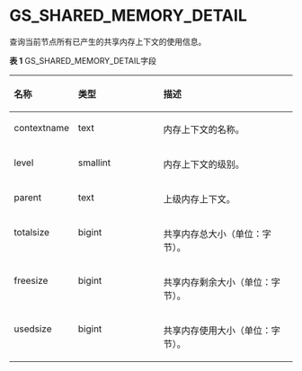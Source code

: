 # GS_SHARED\_MEMORY\_DETAIL

查询当前节点所有已产生的共享内存上下文的使用信息。

**表 1**  GS_SHARED\_MEMORY\_DETAIL字段

<a name="zh-cn_topic_0237122563_table1275129115118"></a>
<table><thead align="left"><tr id="zh-cn_topic_0237122563_row1782510920511"><th class="cellrowborder" valign="top" width="17.27%" id="mcps1.2.4.1.1"><p id="zh-cn_topic_0237122563_p98251193519"><a name="zh-cn_topic_0237122563_p98251193519"></a><a name="zh-cn_topic_0237122563_p98251193519"></a><strong id="zh-cn_topic_0237122563_b082514985114"><a name="zh-cn_topic_0237122563_b082514985114"></a><a name="zh-cn_topic_0237122563_b082514985114"></a>名称</strong></p>
</th>
<th class="cellrowborder" valign="top" width="31.71%" id="mcps1.2.4.1.2"><p id="zh-cn_topic_0237122563_p168251699519"><a name="zh-cn_topic_0237122563_p168251699519"></a><a name="zh-cn_topic_0237122563_p168251699519"></a><strong id="zh-cn_topic_0237122563_b11825694514"><a name="zh-cn_topic_0237122563_b11825694514"></a><a name="zh-cn_topic_0237122563_b11825694514"></a>类型</strong></p>
</th>
<th class="cellrowborder" valign="top" width="51.019999999999996%" id="mcps1.2.4.1.3"><p id="zh-cn_topic_0237122563_p18250918516"><a name="zh-cn_topic_0237122563_p18250918516"></a><a name="zh-cn_topic_0237122563_p18250918516"></a><strong id="zh-cn_topic_0237122563_b5825179165117"><a name="zh-cn_topic_0237122563_b5825179165117"></a><a name="zh-cn_topic_0237122563_b5825179165117"></a>描述</strong></p>
</th>
</tr>
</thead>
<tbody><tr id="zh-cn_topic_0237122563_row12826292513"><td class="cellrowborder" valign="top" width="17.27%" headers="mcps1.2.4.1.1 "><p id="zh-cn_topic_0237122563_p48261995516"><a name="zh-cn_topic_0237122563_p48261995516"></a><a name="zh-cn_topic_0237122563_p48261995516"></a>contextname</p>
</td>
<td class="cellrowborder" valign="top" width="31.71%" headers="mcps1.2.4.1.2 "><p id="zh-cn_topic_0237122563_p17826898514"><a name="zh-cn_topic_0237122563_p17826898514"></a><a name="zh-cn_topic_0237122563_p17826898514"></a>text</p>
</td>
<td class="cellrowborder" valign="top" width="51.019999999999996%" headers="mcps1.2.4.1.3 "><p id="zh-cn_topic_0237122563_p188263905116"><a name="zh-cn_topic_0237122563_p188263905116"></a><a name="zh-cn_topic_0237122563_p188263905116"></a>内存上下文的名称。</p>
</td>
</tr>
<tr id="zh-cn_topic_0237122563_row58264945119"><td class="cellrowborder" valign="top" width="17.27%" headers="mcps1.2.4.1.1 "><p id="zh-cn_topic_0237122563_p98261394512"><a name="zh-cn_topic_0237122563_p98261394512"></a><a name="zh-cn_topic_0237122563_p98261394512"></a>level</p>
</td>
<td class="cellrowborder" valign="top" width="31.71%" headers="mcps1.2.4.1.2 "><p id="zh-cn_topic_0237122563_p1582619985120"><a name="zh-cn_topic_0237122563_p1582619985120"></a><a name="zh-cn_topic_0237122563_p1582619985120"></a>smallint</p>
</td>
<td class="cellrowborder" valign="top" width="51.019999999999996%" headers="mcps1.2.4.1.3 "><p id="zh-cn_topic_0237122563_p1082611915516"><a name="zh-cn_topic_0237122563_p1082611915516"></a><a name="zh-cn_topic_0237122563_p1082611915516"></a>内存上下文的级别。</p>
</td>
</tr>
<tr id="zh-cn_topic_0237122563_row28265917518"><td class="cellrowborder" valign="top" width="17.27%" headers="mcps1.2.4.1.1 "><p id="zh-cn_topic_0237122563_p11826199105110"><a name="zh-cn_topic_0237122563_p11826199105110"></a><a name="zh-cn_topic_0237122563_p11826199105110"></a>parent</p>
</td>
<td class="cellrowborder" valign="top" width="31.71%" headers="mcps1.2.4.1.2 "><p id="zh-cn_topic_0237122563_p1482719910518"><a name="zh-cn_topic_0237122563_p1482719910518"></a><a name="zh-cn_topic_0237122563_p1482719910518"></a>text</p>
</td>
<td class="cellrowborder" valign="top" width="51.019999999999996%" headers="mcps1.2.4.1.3 "><p id="zh-cn_topic_0237122563_p4827119195113"><a name="zh-cn_topic_0237122563_p4827119195113"></a><a name="zh-cn_topic_0237122563_p4827119195113"></a>上级内存上下文。</p>
</td>
</tr>
<tr id="zh-cn_topic_0237122563_row58272912517"><td class="cellrowborder" valign="top" width="17.27%" headers="mcps1.2.4.1.1 "><p id="zh-cn_topic_0237122563_p188272911518"><a name="zh-cn_topic_0237122563_p188272911518"></a><a name="zh-cn_topic_0237122563_p188272911518"></a>totalsize</p>
</td>
<td class="cellrowborder" valign="top" width="31.71%" headers="mcps1.2.4.1.2 "><p id="zh-cn_topic_0237122563_p1482769125120"><a name="zh-cn_topic_0237122563_p1482769125120"></a><a name="zh-cn_topic_0237122563_p1482769125120"></a>bigint</p>
</td>
<td class="cellrowborder" valign="top" width="51.019999999999996%" headers="mcps1.2.4.1.3 "><p id="zh-cn_topic_0237122563_p28274910516"><a name="zh-cn_topic_0237122563_p28274910516"></a><a name="zh-cn_topic_0237122563_p28274910516"></a>共享内存总大小（单位：字节）。</p>
</td>
</tr>
<tr id="zh-cn_topic_0237122563_row1082779155117"><td class="cellrowborder" valign="top" width="17.27%" headers="mcps1.2.4.1.1 "><p id="zh-cn_topic_0237122563_p1982710985119"><a name="zh-cn_topic_0237122563_p1982710985119"></a><a name="zh-cn_topic_0237122563_p1982710985119"></a>freesize</p>
</td>
<td class="cellrowborder" valign="top" width="31.71%" headers="mcps1.2.4.1.2 "><p id="zh-cn_topic_0237122563_p082711925117"><a name="zh-cn_topic_0237122563_p082711925117"></a><a name="zh-cn_topic_0237122563_p082711925117"></a>bigint</p>
</td>
<td class="cellrowborder" valign="top" width="51.019999999999996%" headers="mcps1.2.4.1.3 "><p id="zh-cn_topic_0237122563_p1382712925114"><a name="zh-cn_topic_0237122563_p1382712925114"></a><a name="zh-cn_topic_0237122563_p1382712925114"></a>共享内存剩余大小（单位：字节）。</p>
</td>
</tr>
<tr id="zh-cn_topic_0237122563_row128281955119"><td class="cellrowborder" valign="top" width="17.27%" headers="mcps1.2.4.1.1 "><p id="zh-cn_topic_0237122563_p682811955110"><a name="zh-cn_topic_0237122563_p682811955110"></a><a name="zh-cn_topic_0237122563_p682811955110"></a>usedsize</p>
</td>
<td class="cellrowborder" valign="top" width="31.71%" headers="mcps1.2.4.1.2 "><p id="zh-cn_topic_0237122563_p28285915516"><a name="zh-cn_topic_0237122563_p28285915516"></a><a name="zh-cn_topic_0237122563_p28285915516"></a>bigint</p>
</td>
<td class="cellrowborder" valign="top" width="51.019999999999996%" headers="mcps1.2.4.1.3 "><p id="zh-cn_topic_0237122563_p1682814985114"><a name="zh-cn_topic_0237122563_p1682814985114"></a><a name="zh-cn_topic_0237122563_p1682814985114"></a>共享内存使用大小（单位：字节）。</p>
</td>
</tr>
</tbody>
</table>

